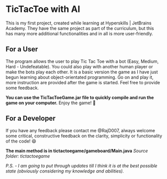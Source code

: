 # TicTacToe with AI
This is my first project, created while learning at Hyperskills | JetBrains Academy. They have the same project as part of the curriculum, but this has many more additional functionalities and in all is more user-friendly.

## For a User
The program allows the user to play Tic Tac Toe with a bot (Easy, Medium, Hard - Undefeatable). You could also play with another human player or make the bots play each other. It is a basic version the game as I have just begun learning about object-orientated programming. Go on and play it, more instruction are provided after the game is started. Feel free to provide some feedback.

**You can use the TicTacToeGame.jar file to quickly compile and run the game on your computer.** Enjoy the game! :partying_face:

## For a Developer
If you have any feedback please contact me @RajD007, always welcome some critical, constructive feedback on the clarity, simplicity or functionality of the code! :smile:

**The main method is in tictactoegame/gameboard/Main.java** *Source folder: tictactoegame*

*P.S. - I am going to put through updates till I think it is at the best possible state (obviously considering my knowledge and abilities).*
